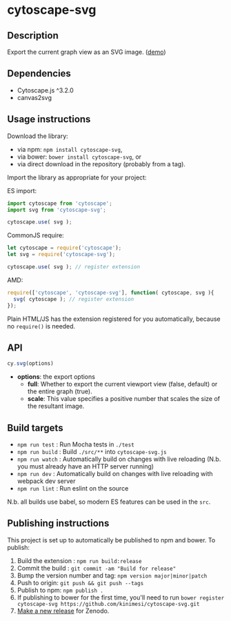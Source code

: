 cytoscape-svg
================================================================================


## Description

Export the current graph view as an SVG image. ([demo](https://kinimesi.github.io/cytoscape-svg))

## Dependencies

 * Cytoscape.js ^3.2.0
 * canvas2svg


## Usage instructions

Download the library:
 * via npm: `npm install cytoscape-svg`,
 * via bower: `bower install cytoscape-svg`, or
 * via direct download in the repository (probably from a tag).

Import the library as appropriate for your project:

ES import:

```js
import cytoscape from 'cytoscape';
import svg from 'cytoscape-svg';

cytoscape.use( svg );
```

CommonJS require:

```js
let cytoscape = require('cytoscape');
let svg = require('cytoscape-svg');

cytoscape.use( svg ); // register extension
```

AMD:

```js
require(['cytoscape', 'cytoscape-svg'], function( cytoscape, svg ){
  svg( cytoscape ); // register extension
});
```

Plain HTML/JS has the extension registered for you automatically, because no `require()` is needed.


## API

```js
cy.svg(options)
```
* **options**: the export options
    * **full**: Whether to export the current viewport view (false, default) or the entire graph (true).
    * **scale**: This value specifies a positive number that scales the size of the resultant image.


## Build targets

* `npm run test` : Run Mocha tests in `./test`
* `npm run build` : Build `./src/**` into `cytoscape-svg.js`
* `npm run watch` : Automatically build on changes with live reloading (N.b. you must already have an HTTP server running)
* `npm run dev` : Automatically build on changes with live reloading with webpack dev server
* `npm run lint` : Run eslint on the source

N.b. all builds use babel, so modern ES features can be used in the `src`.


## Publishing instructions

This project is set up to automatically be published to npm and bower.  To publish:

1. Build the extension : `npm run build:release`
1. Commit the build : `git commit -am "Build for release"`
1. Bump the version number and tag: `npm version major|minor|patch`
1. Push to origin: `git push && git push --tags`
1. Publish to npm: `npm publish .`
1. If publishing to bower for the first time, you'll need to run `bower register cytoscape-svg https://github.com/kinimesi/cytoscape-svg.git`
1. [Make a new release](https://github.com/kinimesi/cytoscape-svg/releases/new) for Zenodo.
